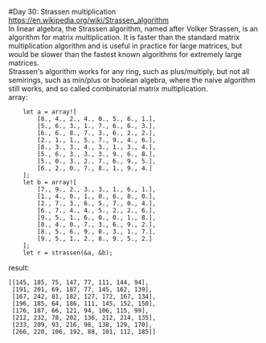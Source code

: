 #Day 30: Strassen multiplication
<br>
https://en.wikipedia.org/wiki/Strassen_algorithm
<br>
In linear algebra, the Strassen algorithm, named after Volker Strassen, is an algorithm for matrix multiplication. It is faster than the standard matrix multiplication algorithm and is useful in practice for large matrices, but would be slower than the fastest known algorithms for extremely large matrices.
<br>
Strassen's algorithm works for any ring, such as plus/multiply, but not all semirings, such as min/plus or boolean algebra, where the naive algorithm still works, and so called combinatorial matrix multiplication.
<br>
array:

```
    let a = array![
        [8., 4., 2., 4., 0., 5., 6., 1.],
        [5., 6., 3., 1., 7., 6., 6., 3.],
        [6., 6., 8., 7., 3., 6., 2., 2.],
        [2., 1., 1., 5., 7., 9., 4., 6.],
        [8., 3., 3., 4., 3., 1., 3., 4.],
        [5., 6., 3., 3., 3., 9., 6., 8.],
        [5., 0., 3., 2., 7., 6., 9., 5.],
        [6., 2., 0., 7., 8., 1., 9., 4.]
    ];
    let b = array![
        [7., 9., 2., 3., 3., 1., 6., 1.],
        [1., 4., 0., 1., 0., 6., 8., 0.],
        [2., 7., 3., 6., 5., 7., 0., 4.],
        [6., 7., 4., 4., 5., 2., 2., 6.],
        [9., 5., 1., 6., 0., 0., 1., 8.],
        [0., 4., 0., 7., 3., 6., 9., 2.],
        [8., 5., 6., 9., 0., 3., 1., 7.],
        [9., 5., 1., 2., 8., 9., 5., 2.]
    ];
    let r = strassen(&a, &b);
```

result:

```
[[145, 185, 75, 147, 77, 111, 144, 94],
 [191, 201, 69, 187, 77, 145, 162, 139],
 [167, 242, 81, 182, 127, 172, 167, 134],
 [196, 185, 64, 186, 111, 145, 152, 150],
 [176, 187, 66, 121, 94, 106, 115, 99],
 [212, 232, 78, 202, 136, 212, 214, 135],
 [233, 209, 93, 216, 98, 138, 129, 170],
 [266, 220, 106, 192, 88, 101, 112, 185]]
```